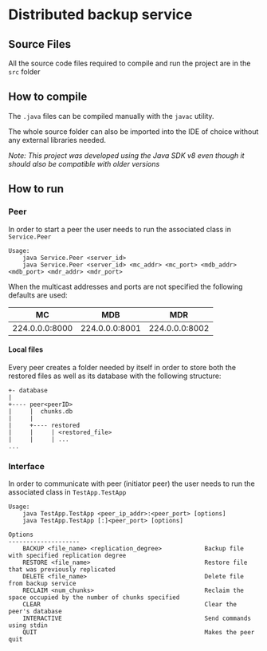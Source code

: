# Distributed backup service

## Source Files

All the source code files required to compile and run the project are in the `src` folder

## How to compile

The `.java` files can be compiled manually with the `javac` utility.

The whole source folder can also be imported into the IDE of choice without any external libraries needed.

*Note: This project was developed using the Java SDK v8 even though it should also be compatible
with older versions*


## How to run

### Peer

In order to start a peer the user needs to run the associated class in `Service.Peer`

```
Usage:
	java Service.Peer <server_id>
	java Service.Peer <server_id> <mc_addr> <mc_port> <mdb_addr> <mdb_port> <mdr_addr> <mdr_port>
```

When the multicast addresses and ports are not specified the following defaults are used:

|MC            |MDB           |MDR           |
|--------------|--------------|--------------|
|224.0.0.0:8000|224.0.0.0:8001|224.0.0.0:8002|

#### Local files

Every peer creates a folder needed by itself in order to store both the restored files as well as
its database with the following structure:

```
+- database
|
+---- peer<peerID>
|     |  chunks.db
|     |
|     +---- restored
|     |     | <restored_file>
|     |     | ...
...
```

### Interface

In order to communicate with peer (initiator peer)
the user needs to run the associated class in `TestApp.TestApp`

```
Usage:
	java TestApp.TestApp <peer_ip_addr>:<peer_port> [options]
	java TestApp.TestApp [:]<peer_port> [options]

Options
--------------------
	BACKUP <file_name> <replication_degree>            Backup file with specified replication degree
	RESTORE <file_name>                                Restore file that was previously replicated
	DELETE <file_name>                                 Delete file from backup service
	RECLAIM <num_chunks>                               Reclaim the space occupied by the number of chunks specified
	CLEAR                                              Clear the peer's database
	INTERACTIVE                                        Send commands using stdin
	QUIT                                               Makes the peer quit
```
